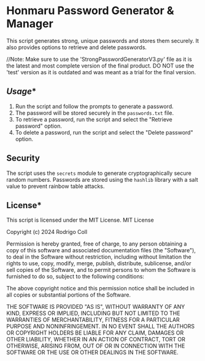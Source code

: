 Honmaru Password Generator & Manager
============================================================

This script generates strong, unique passwords and stores them securely. It also provides options to retrieve and delete passwords.

//Note: Make sure to use the 'StrongPasswordGeneratorV3.py' file as it is the latest and most complete version of the final product. DO NOT use the 'test' version as it is outdated and was meant as a trial for the final version.

*******Usage********
-----

1. Run the script and follow the prompts to generate a password.
2. The password will be stored securely in the `passwords.txt` file.
3. To retrieve a password, run the script and select the "Retrieve password" option.
4. To delete a password, run the script and select the "Delete password" option.

******Security******
--------

The script uses the `secrets` module to generate cryptographically secure random numbers. Passwords are stored using the `hashlib` library with a salt value to prevent rainbow table attacks.

******License*******
-------

This script is licensed under the MIT License.
MIT License

Copyright (c) 2024 Rodrigo Coll

Permission is hereby granted, free of charge, to any person obtaining a copy
of this software and associated documentation files (the "Software"), to deal
in the Software without restriction, including without limitation the rights
to use, copy, modify, merge, publish, distribute, sublicense, and/or sell
copies of the Software, and to permit persons to whom the Software is
furnished to do so, subject to the following conditions:

The above copyright notice and this permission notice shall be included in all
copies or substantial portions of the Software.

THE SOFTWARE IS PROVIDED "AS IS", WITHOUT WARRANTY OF ANY KIND, EXPRESS OR
IMPLIED, INCLUDING BUT NOT LIMITED TO THE WARRANTIES OF MERCHANTABILITY,
FITNESS FOR A PARTICULAR PURPOSE AND NONINFRINGEMENT. IN NO EVENT SHALL THE
AUTHORS OR COPYRIGHT HOLDERS BE LIABLE FOR ANY CLAIM, DAMAGES OR OTHER
LIABILITY, WHETHER IN AN ACTION OF CONTRACT, TORT OR OTHERWISE, ARISING FROM,
OUT OF OR IN CONNECTION WITH THE SOFTWARE OR THE USE OR OTHER DEALINGS IN THE
SOFTWARE.
